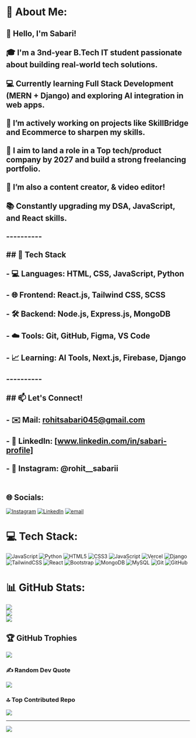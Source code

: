# 💫 About Me:
## 👋 Hello, I'm Sabari!  <br><br>🎓 I'm a 3nd-year B.Tech IT student passionate about building real-world tech solutions. <br><br>💻 Currently learning Full Stack Development (MERN + Django) and exploring AI integration  in web apps.<br>  <br>🌱 I’m actively working on projects like SkillBridge and Ecommerce to sharpen my skills. <br><br>📌 I aim to land a role in a Top tech/product company by 2027 and build a strong freelancing portfolio. <br><br>📸 I’m also a content creator, & video editor!<br><br>📚 Constantly upgrading my DSA, JavaScript, and React skills.<br><br>----------<br><br>## 🔧 Tech Stack<br><br>- 💻 Languages: HTML, CSS, JavaScript, Python<br><br>- 🌐 Frontend: React.js, Tailwind CSS, SCSS<br><br>- 🛠️ Backend: Node.js, Express.js, MongoDB<br><br>- ☁️ Tools: Git, GitHub, Figma, VS Code<br><br>- 📈 Learning: AI Tools, Next.js, Firebase, Django<br><br>----------<br><br>## 📫 Let's Connect!<br><br>- ✉️ Mail: rohitsabari045@gmail.com<br><br>- 💼 LinkedIn: [www.linkedin.com/in/sabari-profile]<br><br>- 📸 Instagram: @rohit__sabarii<br><br>


## 🌐 Socials:
[![Instagram](https://img.shields.io/badge/Instagram-%23E4405F.svg?logo=Instagram&logoColor=white)](https://instagram.com/rohit_sabarii) [![LinkedIn](https://img.shields.io/badge/LinkedIn-%230077B5.svg?logo=linkedin&logoColor=white)](https://linkedin.com/in/sabari-profile) [![email](https://img.shields.io/badge/Email-D14836?logo=gmail&logoColor=white)](mailto:rohitsabari045@gmail.com) 

# 💻 Tech Stack:
![JavaScript](https://img.shields.io/badge/javascript-%23323330.svg?style=plastic&logo=javascript&logoColor=%23F7DF1E) ![Python](https://img.shields.io/badge/python-3670A0?style=plastic&logo=python&logoColor=ffdd54) ![HTML5](https://img.shields.io/badge/html5-%23E34F26.svg?style=plastic&logo=html5&logoColor=white) ![CSS3](https://img.shields.io/badge/css3-%231572B6.svg?style=plastic&logo=css3&logoColor=white) ![JavaScript](https://img.shields.io/badge/javascript-%23323330.svg?style=plastic&logo=javascript&logoColor=%23F7DF1E) ![Vercel](https://img.shields.io/badge/vercel-%23000000.svg?style=plastic&logo=vercel&logoColor=white) ![Django](https://img.shields.io/badge/django-%23092E20.svg?style=plastic&logo=django&logoColor=white) ![TailwindCSS](https://img.shields.io/badge/tailwindcss-%2338B2AC.svg?style=plastic&logo=tailwind-css&logoColor=white) ![React](https://img.shields.io/badge/react-%2320232a.svg?style=plastic&logo=react&logoColor=%2361DAFB) ![Bootstrap](https://img.shields.io/badge/bootstrap-%238511FA.svg?style=plastic&logo=bootstrap&logoColor=white) ![MongoDB](https://img.shields.io/badge/MongoDB-%234ea94b.svg?style=plastic&logo=mongodb&logoColor=white) ![MySQL](https://img.shields.io/badge/mysql-4479A1.svg?style=plastic&logo=mysql&logoColor=white) ![Git](https://img.shields.io/badge/git-%23F05033.svg?style=plastic&logo=git&logoColor=white) ![GitHub](https://img.shields.io/badge/github-%23121011.svg?style=plastic&logo=github&logoColor=white)
# 📊 GitHub Stats:
![](https://github-readme-stats.vercel.app/api?username=G-Sabari&theme=algolia&hide_border=false&include_all_commits=true&count_private=true)<br/>
![](https://nirzak-streak-stats.vercel.app/?user=G-Sabari&theme=algolia&hide_border=false)<br/>
![](https://github-readme-stats.vercel.app/api/top-langs/?username=G-Sabari&theme=algolia&hide_border=false&include_all_commits=true&count_private=true&layout=compact)

## 🏆 GitHub Trophies
![](https://github-profile-trophy.vercel.app/?username=G-Sabari&theme=neon&no-frame=false&no-bg=false&margin-w=4)

### ✍️ Random Dev Quote
![](https://quotes-github-readme.vercel.app/api?type=horizontal&theme=light)

### 🔝 Top Contributed Repo
![](https://github-contributor-stats.vercel.app/api?username=G-Sabari&limit=5&theme=buefy&combine_all_yearly_contributions=true)

---
[![](https://visitcount.itsvg.in/api?id=G-Sabari&icon=7&color=1)](https://visitcount.itsvg.in)

<!-- Proudly created with GPRM ( https://gprm.itsvg.in ) -->
